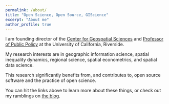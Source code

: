 ```yaml
---
permalink: /about/
title: "Open Science, Open Source, GIScience"
excerpt: "About me"
author_profile: true
---
```


I am founding director of the [Center for Geospatial Sciences](http://spatial.ucr.edu) and [Professor of Public Policy](http://facultyprofiles.ucr.edu/spp_dept/faculty/Sergio_Rey/index.html) at the University of California, Riverside.


My research interests are in geographic information science, spatial inequality dynamics, regional science, spatial econometrics, and spatial data science.

This research  significantly benefits from, and contributes to, open source software and the practice of open science.

You can hit the links above to learn more about these things, or check out my ramblings on [the blog](/).


